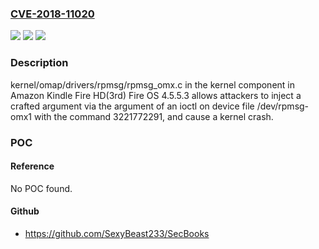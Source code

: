 ### [CVE-2018-11020](https://cve.mitre.org/cgi-bin/cvename.cgi?name=CVE-2018-11020)
![](https://img.shields.io/static/v1?label=Product&message=n%2Fa&color=blue)
![](https://img.shields.io/static/v1?label=Version&message=n%2Fa&color=blue)
![](https://img.shields.io/static/v1?label=Vulnerability&message=n%2Fa&color=brighgreen)

### Description

kernel/omap/drivers/rpmsg/rpmsg_omx.c in the kernel component in Amazon Kindle Fire HD(3rd) Fire OS 4.5.5.3 allows attackers to inject a crafted argument via the argument of an ioctl on device file /dev/rpmsg-omx1 with the command 3221772291, and cause a kernel crash.

### POC

#### Reference
No POC found.

#### Github
- https://github.com/SexyBeast233/SecBooks

